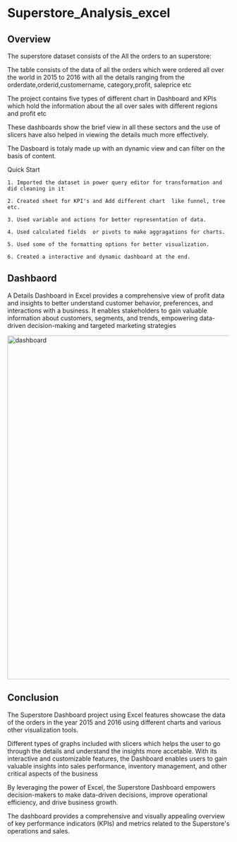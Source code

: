 # Superstore_Analysis_excel

## Overview
The superstore dataset consists of the All the orders to an superstore:

The table consists of the data of all the orders which were ordered all over the world in 2015 to 2016 with all the details ranging from the  orderdate,orderid,customername, category,profit, saleprice etc

The project contains five types of different chart in Dashboard and KPIs which hold the information about the all over sales with different regions and profit etc

These dashboards show the brief view in all these sectors and the use of slicers have also helped in viewing the details much more effectively.

The Dasboard is totaly made up with an dynamic view and can filter on the basis of content.

Quick Start

    1. Imported the dataset in power query editor for transformation and did cleaning in it 
 
    2. Created sheet for KPI's and Add different chart  like funnel, tree etc.
    
    3. Used variable and actions for better representation of data.
    
    4. Used calculated fields  or pivots to make aggragations for charts.
    
    5. Used some of the formatting options for better visualization. 
    
    6. Created a interactive and dynamic dashboard at the end.

## Dashbaord

A Details Dashboard in Excel provides a comprehensive view of profit data and insights to better understand customer behavior, preferences, and interactions with a business. It enables stakeholders to gain valuable information about customers, segments, and trends, empowering data-driven decision-making and targeted marketing strategies

<img width="778" alt="dashboard" src="https://github.com/sumitDA01/Superstore_Analysis_excel-/assets/132813386/95e87d33-9a71-4c76-b812-abc0a954d8ff">


## Conclusion
The Superstore Dashboard project using Excel features showcase the data of the orders in the year 2015 and 2016 using different charts and various other visualization tools.

Different types of graphs included with slicers which helps the user to go through the details and understand the insights more accetable. With its interactive and customizable features, the Dashboard enables users to gain valuable insights into sales performance, inventory management, and other critical aspects of the business

By leveraging the power of Excel, the Superstore Dashboard empowers decision-makers to make data-driven decisions, improve operational efficiency, and drive business growth.

The dashboard provides a comprehensive and visually appealing overview of key performance indicators (KPIs) and metrics related to the Superstore's operations and sales.

    
  
